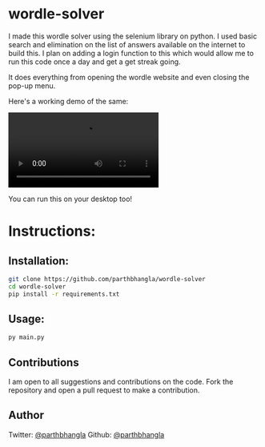 # wordle-solver

I made this wordle solver using the selenium library on python. I used basic search and elimination on the list of answers available on the internet to build this. I plan on adding a login function to this which would allow me to run this code once a day and get a get streak going.

It does everything from opening the wordle website and even closing the pop-up menu. 

Here's a working demo of the same:

<video src = "https://github.com/parthbhangla/wordle-solver/assets/122162072/2c86fb7b-1406-4a3b-af43-1bfc70a64ab2"></video>

You can run this on your desktop too!

# Instructions:

## Installation:

```sh
git clone https://github.com/parthbhangla/wordle-solver
cd wordle-solver
pip install -r requirements.txt
```

## Usage:

```sh
py main.py
```

## Contributions

I am open to all suggestions and contributions on the code. Fork the repository and open a pull request to make a contribution. 

## Author

Twitter: [@parthbhangla](https://twitter.com/parthbhangla)
Github: [@parthbhangla](https://github.com/parthbhangla)
